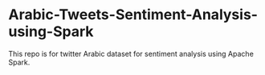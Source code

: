 # Arabic-Tweets-Sentiment-Analysis-using-Spark
This repo is for twitter Arabic dataset for sentiment analysis using Apache Spark. 
